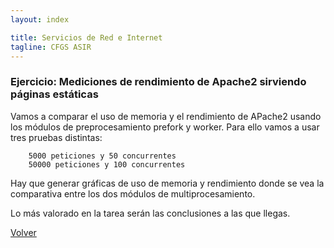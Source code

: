 ```yaml
---
layout: index

title: Servicios de Red e Internet
tagline: CFGS ASIR
---
```


### Ejercicio: Mediciones de rendimiento de Apache2 sirviendo páginas estáticas

Vamos a comparar el uso de memoria y el rendimiento de APache2 usando los módulos de preprocesamiento prefork y worker. Para ello vamos a usar tres pruebas distintas:

        5000 peticiones y 50 concurrentes
        50000 peticiones y 100 concurrentes

Hay que generar gráficas de uso de memoria y rendimiento donde se vea la comparativa entre los dos módulos de multiprocesamiento.

Lo más valorado en la tarea serán las conclusiones a las que llegas.


[Volver](index)

